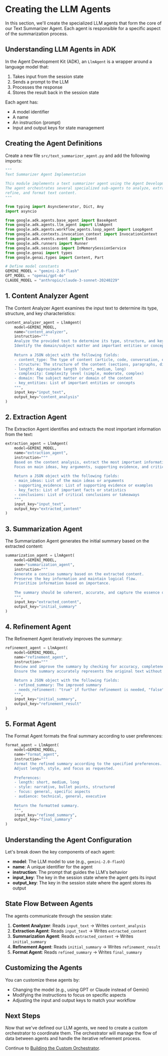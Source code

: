 # Creating the LLM Agents

In this section, we'll create the specialized LLM agents that form the core of our Text Summarizer Agent. Each agent is responsible for a specific aspect of the summarization process.

## Understanding LLM Agents in ADK

In the Agent Development Kit (ADK), an `LlmAgent` is a wrapper around a language model that:

1. Takes input from the session state
2. Sends a prompt to the LLM
3. Processes the response
4. Stores the result back in the session state

Each agent has:
- A model identifier
- A name
- An instruction (prompt)
- Input and output keys for state management

## Creating the Agent Definitions

Create a new file `src/text_summarizer_agent.py` and add the following imports:

```python
"""
Text Summarizer Agent Implementation

This module implements a text summarizer agent using the Agent Development Kit (ADK).
The agent orchestrates several specialized sub-agents to analyze, extract, summarize,
refine, and format text content.
"""

from typing import AsyncGenerator, Dict, Any
import asyncio

from google.adk.agents.base_agent import BaseAgent
from google.adk.agents.llm_agent import LlmAgent
from google.adk.agents.workflow_agents.loop_agent import LoopAgent
from google.adk.contexts.invocation_context import InvocationContext
from google.adk.events.event import Event
from google.adk.runners import Runner
from google.adk.sessions import InMemorySessionService
from google.genai import types
from google.genai.types import Content, Part

# Define model constants
GEMINI_MODEL = "gemini-2.0-flash"
GPT_MODEL = "openai/gpt-4o"
CLAUDE_MODEL = "anthropic/claude-3-sonnet-20240229"
```

## 1. Content Analyzer Agent

The Content Analyzer Agent examines the input text to determine its type, structure, and key characteristics:

```python
content_analyzer_agent = LlmAgent(
    model=GEMINI_MODEL,
    name="content_analyzer",
    instruction="""
    Analyze the provided text to determine its type, structure, and key characteristics.
    Identify the domain/subject matter and important entities or concepts.
    
    Return a JSON object with the following fields:
    - content_type: The type of content (article, code, conversation, etc.)
    - structure: The structure of the content (sections, paragraphs, dialogue)
    - length: Approximate length (short, medium, long)
    - complexity: Complexity level (simple, moderate, complex)
    - domain: The subject matter or domain of the content
    - key_entities: List of important entities or concepts
    """,
    input_key="input_text",
    output_key="content_analysis"
)
```

## 2. Extraction Agent

The Extraction Agent identifies and extracts the most important information from the text:

```python
extraction_agent = LlmAgent(
    model=GEMINI_MODEL,
    name="extraction_agent",
    instruction="""
    Based on the content analysis, extract the most important information from the text.
    Focus on main ideas, key arguments, supporting evidence, and critical conclusions.
    
    Return a JSON object with the following fields:
    - main_ideas: List of the main ideas or arguments
    - supporting_evidence: List of supporting evidence or examples
    - key_facts: List of important facts or statistics
    - conclusions: List of critical conclusions or takeaways
    """,
    input_key="input_text",
    output_key="extracted_content"
)
```

## 3. Summarization Agent

The Summarization Agent generates the initial summary based on the extracted content:

```python
summarization_agent = LlmAgent(
    model=GEMINI_MODEL,
    name="summarization_agent",
    instruction="""
    Generate a concise summary based on the extracted content.
    Preserve the key information and maintain logical flow.
    Prioritize information based on importance.
    
    The summary should be coherent, accurate, and capture the essence of the original text.
    """,
    input_key="extracted_content",
    output_key="initial_summary"
)
```

## 4. Refinement Agent

The Refinement Agent iteratively improves the summary:

```python
refinement_agent = LlmAgent(
    model=GEMINI_MODEL,
    name="refinement_agent",
    instruction="""
    Review and improve the summary by checking for accuracy, completeness, clarity, and conciseness.
    Ensure the summary accurately represents the original text without distortion.
    
    Return a JSON object with the following fields:
    - refined_summary: The improved summary
    - needs_refinement: "true" if further refinement is needed, "false" otherwise
    """,
    input_key="initial_summary",
    output_key="refinement_result"
)
```

## 5. Format Agent

The Format Agent formats the final summary according to user preferences:

```python
format_agent = LlmAgent(
    model=GEMINI_MODEL,
    name="format_agent",
    instruction="""
    Format the refined summary according to the specified preferences.
    Adjust length, style, and focus as requested.
    
    Preferences:
    - length: short, medium, long
    - style: narrative, bullet points, structured
    - focus: general, specific aspects
    - audience: technical, general, executive
    
    Return the formatted summary.
    """,
    input_key="refined_summary",
    output_key="final_summary"
)
```

## Understanding the Agent Configuration

Let's break down the key components of each agent:

- **model**: The LLM model to use (e.g., `gemini-2.0-flash`)
- **name**: A unique identifier for the agent
- **instruction**: The prompt that guides the LLM's behavior
- **input_key**: The key in the session state where the agent gets its input
- **output_key**: The key in the session state where the agent stores its output

## State Flow Between Agents

The agents communicate through the session state:

1. **Content Analyzer**: Reads `input_text` → Writes `content_analysis`
2. **Extraction Agent**: Reads `input_text` → Writes `extracted_content`
3. **Summarization Agent**: Reads `extracted_content` → Writes `initial_summary`
4. **Refinement Agent**: Reads `initial_summary` → Writes `refinement_result`
5. **Format Agent**: Reads `refined_summary` → Writes `final_summary`

## Customizing the Agents

You can customize these agents by:

- Changing the model (e.g., using GPT or Claude instead of Gemini)
- Modifying the instructions to focus on specific aspects
- Adjusting the input and output keys to match your workflow

## Next Steps

Now that we've defined our LLM agents, we need to create a custom orchestrator to coordinate them. The orchestrator will manage the flow of data between agents and handle the iterative refinement process.

Continue to [Building the Custom Orchestrator](03-Building-Custom-Orchestrator.md).

